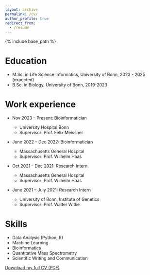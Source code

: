 ```yaml
---
layout: archive
permalink: /cv/
author_profile: true
redirect_from:
  - /resume
---
```


{% include base_path %}

Education
======
* M.Sc. in Life Science Informatics, University of Bonn, 2023 - 2025 (expected)
* B.Sc. in Biology, University of Bonn, 2019-2023

Work experience
======
* Nov 2023 – Present: Bioinformatician 
  * University Hospital Bonn 
  * Supervisor: Prof. Felix Meissner

* June 2022 – Dec 2022: Bioinformatician
  * Massachusetts General Hospital
  * Supervisor: Prof. Wilhelm Haas
 
* Oct 2021 – Dec 2021: Research Intern
  * Massachusetts General Hospital
  * Supervisor: Prof. Wilhelm Haas
 
* June 2021 – July 2021: Research Intern
  * University of Bonn, Institute of Genetics
  * Supervisor: Prof. Walter Witke
    

Skills
======
* Data Analysis (Python, R)
* Machine Learning
* Bioinformatics
* Quantitative Mass Spectrometry
* Scientific Writing and Communication

[Download my full CV (PDF)](/files/BenediktClemens_CV_2024_public.pdf)
